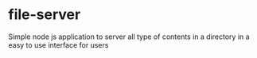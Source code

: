 # file-server
Simple node js application to server all type of contents in a directory in a easy to use interface for users
